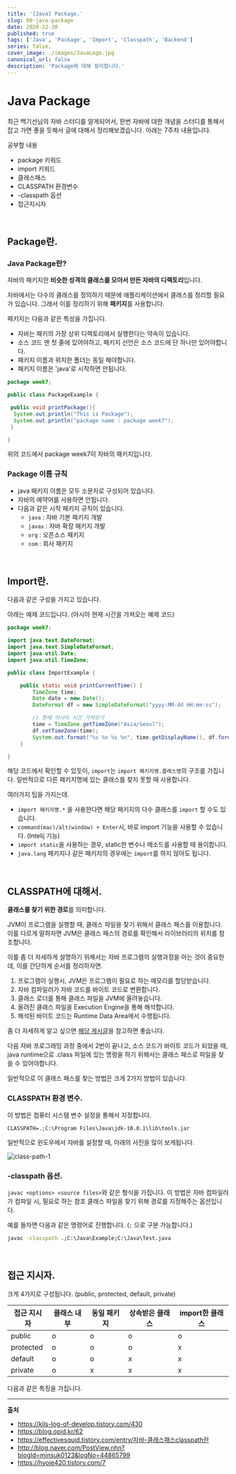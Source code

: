 ```yaml
---
title: '[Java] Package.'
slug: 00-java-package
date: 2020-12-30
published: true
tags: ['Java', 'Package', 'Import', 'Classpath', 'Backend']
series: false,
cover_image: ./images/JavaLogo.jpg
canonical_url: false
description: 'Package에 대해 정리합니다.'
---
```


# Java Package

최근 백기선님의 자바 스터디를 알게되어서, 한번 자바에 대한 개념을 스터디를 통해서 잡고 가면 좋을 듯해서 글에 대해서 정리해보겠습니다. 아래는 7주차 내용입니다.

공부할 내용

- package 키워드
- import 키워드
- 클래스패스
- CLASSPATH 환경변수
- -classpath 옵션
- 접근지시자

<br/>

## Package란.

### Java Package란?

자바의 패키지란 **비슷한 성격의 클래스를 모아서 만든 자바의 디렉토리**입니다.

자바에서는 다수의 클래스를 정의하기 때문에 애플리케이션에서 클래스를 정리할 필요가 있습니다. 그래서 이를 정리하기 위해 **패키지**를 사용합니다.

패키지는 다음과 같은 특성을 가집니다.

- 자바는 패키의 가장 상위 디렉토리에서 실행한다는 약속이 있습니다.
- 소스 코드 맨 첫 줄에 있어야하고, 패키지 선언은 소스 코드에 단 하나만 있어야합니다.
- 패키지 이름과 위치한 폴더는 동일 해야합니다.
- 패키지 이름은 'java'로 시작하면 안됩니다.

```java
package week7;

public class PackageExample {

 public void printPackage(){
  System.out.println("This is Package");
  System.out.println("package name : package week7");
 }

}
```

위의 코드에서 package week7이 자바의 패키지입니다.

### Package 이름 규칙

- java 패키지 이름은 모두 소문자로 구성되어 있습니다.
- 자바의 예약어를 사용하면 안됩니다.
- 다음과 같은 시작 패키지 규칙이 있습니다.
  - `java` : 자바 기본 패키지 개발
  - `javax` : 자바 확장 패키지 개발
  - `org` : 오픈소스 패키지
  - `com` : 회사 패키지

<br/>

## Import란.

다음과 같은 구성을 가지고 있습니다.

아래는 예제 코드입니다. (아시아 현재 시간을 가져오는 예제 코드)

```java
package week7;

import java.text.DateFormat;
import java.text.SimpleDateFormat;
import java.util.Date;
import java.util.TimeZone;

public class ImportExample {

    public static void printCurrentTime() {
        TimeZone time;
        Date date = new Date();
        DateFormat df = new SimpleDateFormat("yyyy-MM-dd HH:mm:ss");

        // 현재 아시아 시간 가져오기
        time = TimeZone.getTimeZone("Asia/Seoul");
        df.setTimeZone(time);
        System.out.format("%s %n %s %n", time.getDisplayName(), df.format(date));
    }

}
```

해당 코드에서 확인할 수 있듯이, `import`는 `import 패키지명.클래스명`의 구조를 가집니다. 일반적으로 다른 패키지명에 있는 클래스를 찾지 못할 때 사용합니다.

여러가지 팁을 가지는데.

- `import 패키지명.*` 을 사용한다면 해당 패키지의 다수 클래스를 `import` 할 수도 있습니다.
- `command(mac)/alt(window) + Enter`시, 바로 import 기능을 사용할 수 있습니다. (Intelij 기능)
- `import static`을 사용하는 경우, static한 변수나 메소드를 사용할 때 용이합니다.
- `java.lang` 패키지나 같은 패키지의 경우에는 `import`를 하지 않아도 됩니다.

<br/>

## CLASSPATH에 대해서.

**클래스를 찾기 위한 경로**를 의미합니다.

JVM이 프로그램을 실행할 때, 클래스 파일을 찾기 위해서 클래스 패스를 이용합니다. 이를 다르게 말하자면 JVM은 클래스 패스의 경로를 확인해서 라이브러리의 위치를 참조합니다.

이를 좀 더 자세하게 설명하기 위해서는 자바 프로그램의 실행과정을 아는 것이 중요한데, 이를 간단하게 순서를 정리하자면.

1. 프로그램이 실행시, JVM은 프로그램이 필요로 하는 메모리를 할당받습니다.
2. 자바 컴파일러가 자바 코드를 바이트 코드로 변환합니다.
3. 클래스 로더를 통해 클래스 파일을 JVM에 올려놓습니다.
4. 올려진 클래스 파일을 Execution Engine을 통해 해석합니다.
5. 해석된 바이트 코드는 Runtime Data Area에서 수행됩니다.

좀 더 자세하게 알고 싶으면 [해당 게시글](https://azderica.github.io/00-java-jvm/)을 참고하면 좋습니다.

다음 자바 프로그래밍 과정 중에서 2번이 끝나고, 소스 코드가 바이트 코드가 되었을 때, java runtime으로 .class 파일에 있는 명령을 하기 위해서는 클래스 패스로 파일을 찾을 수 있어야합니다.

일반적으로 이 클래스 패스를 찾는 방법은 크게 2가지 방법이 있습니다.

### CLASSPATH 환경 변수.

이 방법은 컴퓨터 시스템 변수 설정을 통해서 지정합니다.

`CLASSPATH=.;C:\Program Files\Java\jdk-10.0.1\lib\tools.jar`

일반적으로 윈도우에서 자바를 설정할 때, 아래의 사진을 많이 보게됩니다.

![class-path-1](https://user-images.githubusercontent.com/42582516/103354435-dfa90500-4aee-11eb-8bc4-eb0794fc146b.png)

### -classpath 옵션.

`javac <options> <source files>`와 같은 형식을 가집니다. 이 방법은 자바 컴파일러가 컴파일 시, 필요로 하는 참조 클래스 파일을 찾기 위해 경로를 지정해주는 옵션입니다.

예를 들자면 다음과 같은 명령어로 진행합니다. (`;` 으로 구분 가능합니다.)

```sh
javac -classpath .;C:\Java\Example;C:\Java\Test.java
```

<br/>

## 접근 지시자.

크게 4가지로 구성됩니다. (public, protected, default, private)

| 접근 지시자 | 클래스 내부 | 동일 패키지 | 상속받은 클래스 | import한 클래스 |
| ----------- | ----------- | ----------- | --------------- | --------------- |
| public      | o           | o           | o               | o               |
| protected   | o           | o           | o               | x               |
| default     | o           | o           | x               | x               |
| private     | o           | x           | x               | x               |

다음과 같은 특징을 가집니다.

---

**출처**

- https://kils-log-of-develop.tistory.com/430
- https://blog.opid.kr/62
- https://effectivesquid.tistory.com/entry/자바-클래스패스classpath란
- http://blog.naver.com/PostView.nhn?blogId=minsuk0123&logNo=44865799
- https://hyoje420.tistory.com/7
